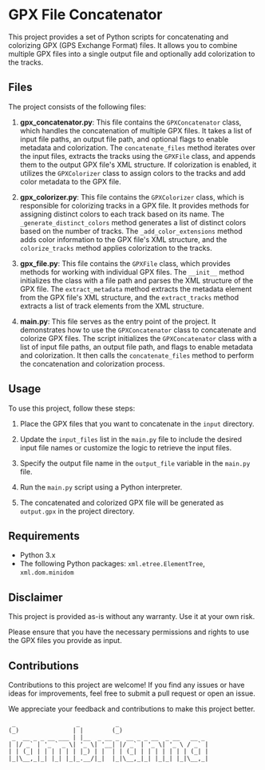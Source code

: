 # GPX File Concatenator

This project provides a set of Python scripts for concatenating and colorizing GPX (GPS Exchange Format) files. It allows you to combine multiple GPX files into a single output file and optionally add colorization to the tracks.

## Files

The project consists of the following files:

1. **gpx_concatenator.py**: This file contains the `GPXConcatenator` class, which handles the concatenation of multiple GPX files. It takes a list of input file paths, an output file path, and optional flags to enable metadata and colorization. The `concatenate_files` method iterates over the input files, extracts the tracks using the `GPXFile` class, and appends them to the output GPX file's XML structure. If colorization is enabled, it utilizes the `GPXColorizer` class to assign colors to the tracks and add color metadata to the GPX file.

2. **gpx_colorizer.py**: This file contains the `GPXColorizer` class, which is responsible for colorizing tracks in a GPX file. It provides methods for assigning distinct colors to each track based on its name. The `_generate_distinct_colors` method generates a list of distinct colors based on the number of tracks. The `_add_color_extensions` method adds color information to the GPX file's XML structure, and the `colorize_tracks` method applies colorization to the tracks.

3. **gpx_file.py**: This file contains the `GPXFile` class, which provides methods for working with individual GPX files. The `__init__` method initializes the class with a file path and parses the XML structure of the GPX file. The `extract_metadata` method extracts the metadata element from the GPX file's XML structure, and the `extract_tracks` method extracts a list of track elements from the XML structure.

4. **main.py**: This file serves as the entry point of the project. It demonstrates how to use the `GPXConcatenator` class to concatenate and colorize GPX files. The script initializes the `GPXConcatenator` class with a list of input file paths, an output file path, and flags to enable metadata and colorization. It then calls the `concatenate_files` method to perform the concatenation and colorization process.

## Usage

To use this project, follow these steps:

1. Place the GPX files that you want to concatenate in the `input` directory.

2. Update the `input_files` list in the `main.py` file to include the desired input file names or customize the logic to retrieve the input files.

3. Specify the output file name in the `output_file` variable in the `main.py` file.

4. Run the `main.py` script using a Python interpreter.

5. The concatenated and colorized GPX file will be generated as `output.gpx` in the project directory.

## Requirements

- Python 3.x
- The following Python packages: `xml.etree.ElementTree`, `xml.dom.minidom`

## Disclaimer

This project is provided as-is without any warranty. Use it at your own risk.

Please ensure that you have the necessary permissions and rights to use the GPX files you provide as input.

## Contributions

Contributions to this project are welcome! If you find any issues or have ideas for improvements, feel free to submit a pull request or open an issue.

We appreciate your feedback and contributions to make this project better.


     _                 _          _                         
    (_)               | |        (_)                        
     _  __ _ _ __ ___ | |__  _ __ _  __ _ _ __  _ __   __ _ 
    | |/ _` | '_ ` _ \| '_ \| '__| |/ _` | '_ \| '_ \ / _` |
    | | (_| | | | | | | |_) | |  | | (_| | | | | | | | (_| |
    |_|\__,_|_| |_| |_|_.__/|_|  |_|\__,_|_| |_|_| |_|\__,_|
                                                        
                                                        